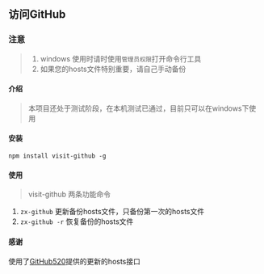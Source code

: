 ## 访问GitHub


### 注意
> 1. windows 使用时请时使用`管理员权限`打开命令行工具
> 2. 如果您的hosts文件特别重要，请自己手动备份

#### 介绍
> 本项目还处于测试阶段，在本机测试已通过，目前只可以在windows下使用

#### 安装
```
npm install visit-github -g
```

#### 使用

> visit-github 两条功能命令
1. `zx-github`      更新备份hosts文件，只备份第一次的hosts文件
2. `zx-github -r`   恢复备份的hosts文件


#### 感谢
使用了[GitHub520](https://github.com/521xueweihan/GitHub520)提供的更新的hosts接口
